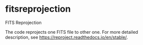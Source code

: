 # fitsreprojection
FITS Reprojection


The code reprojects one FITS file to other one. For more detailed description, see https://reproject.readthedocs.io/en/stable/.

